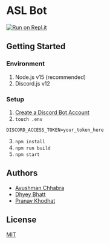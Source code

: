 # ASL Bot

[![Run on Repl.it](https://repl.it/badge/github/ayushmxn/asl-bot)](https://repl.it/github/ayushmxn/asl-bot)

## Getting Started

### Environment

1. Node.js v15 (recommended)
2. Discord.js v12

### Setup

1. [Create a Discord Bot Account](https://discordpy.readthedocs.io/en/latest/discord.html)
2. ```touch .env```  
```
DISCORD_ACCESS_TOKEN=your_token_here
```
3. ```npm install```
4. ```npm run build```
5. ```npm start```

## Authors

- [Ayushman Chhabra](https://github.com/ayushmxn)
- [Dhyey Bhatt](https://github.com/dsaidyB)
- [Pranav Khodhat](github.com/PranavKhodhot)

## License

[MIT](https://github.com/ayushmxn/ayushmxn/blob/main/LICENSE)